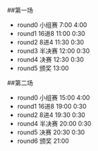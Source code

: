 ##第一场
* round0 小组赛 	7:00	4:00
* round1 16进8 	11:00	0:30
* round2 8进4 	11:30	0:30
* round3 半决赛 	12:00	0:30
* round4 决赛 	12:30	0:30
* round5 颁奖 	13:00

##第二场
* round0 小组赛 	15:00	4:00
* round1 16进8 	19:00	0:30
* round2 8进4 	19:30	0:30
* round4 半决赛 	20:00	0:30
* round5 决赛 	20:30	0:30
* round6 颁奖 	21:00

